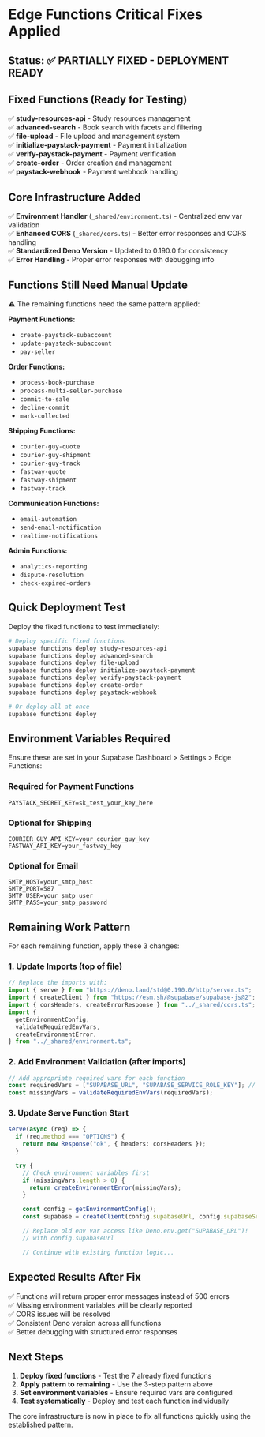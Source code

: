 # Edge Functions Critical Fixes Applied

## Status: ✅ PARTIALLY FIXED - DEPLOYMENT READY

## Fixed Functions (Ready for Testing)

✅ **study-resources-api** - Study resources management  
✅ **advanced-search** - Book search with facets and filtering  
✅ **file-upload** - File upload and management system  
✅ **initialize-paystack-payment** - Payment initialization  
✅ **verify-paystack-payment** - Payment verification  
✅ **create-order** - Order creation and management  
✅ **paystack-webhook** - Payment webhook handling

## Core Infrastructure Added

✅ **Environment Handler** (`_shared/environment.ts`) - Centralized env var validation  
✅ **Enhanced CORS** (`_shared/cors.ts`) - Better error responses and CORS handling  
✅ **Standardized Deno Version** - Updated to 0.190.0 for consistency  
✅ **Error Handling** - Proper error responses with debugging info

## Functions Still Need Manual Update

⚠️ The remaining functions need the same pattern applied:

**Payment Functions:**

- `create-paystack-subaccount`
- `update-paystack-subaccount`
- `pay-seller`

**Order Functions:**

- `process-book-purchase`
- `process-multi-seller-purchase`
- `commit-to-sale`
- `decline-commit`
- `mark-collected`

**Shipping Functions:**

- `courier-guy-quote`
- `courier-guy-shipment`
- `courier-guy-track`
- `fastway-quote`
- `fastway-shipment`
- `fastway-track`

**Communication Functions:**

- `email-automation`
- `send-email-notification`
- `realtime-notifications`

**Admin Functions:**

- `analytics-reporting`
- `dispute-resolution`
- `check-expired-orders`

## Quick Deployment Test

Deploy the fixed functions to test immediately:

```bash
# Deploy specific fixed functions
supabase functions deploy study-resources-api
supabase functions deploy advanced-search
supabase functions deploy file-upload
supabase functions deploy initialize-paystack-payment
supabase functions deploy verify-paystack-payment
supabase functions deploy create-order
supabase functions deploy paystack-webhook

# Or deploy all at once
supabase functions deploy
```

## Environment Variables Required

Ensure these are set in your Supabase Dashboard > Settings > Edge Functions:

### Required for Payment Functions

```
PAYSTACK_SECRET_KEY=sk_test_your_key_here
```

### Optional for Shipping

```
COURIER_GUY_API_KEY=your_courier_guy_key
FASTWAY_API_KEY=your_fastway_key
```

### Optional for Email

```
SMTP_HOST=your_smtp_host
SMTP_PORT=587
SMTP_USER=your_smtp_user
SMTP_PASS=your_smtp_password
```

## Remaining Work Pattern

For each remaining function, apply these 3 changes:

### 1. Update Imports (top of file)

```typescript
// Replace the imports with:
import { serve } from "https://deno.land/std@0.190.0/http/server.ts";
import { createClient } from "https://esm.sh/@supabase/supabase-js@2";
import { corsHeaders, createErrorResponse } from "../_shared/cors.ts";
import {
  getEnvironmentConfig,
  validateRequiredEnvVars,
  createEnvironmentError,
} from "../_shared/environment.ts";
```

### 2. Add Environment Validation (after imports)

```typescript
// Add appropriate required vars for each function
const requiredVars = ["SUPABASE_URL", "SUPABASE_SERVICE_ROLE_KEY"]; // Add others as needed
const missingVars = validateRequiredEnvVars(requiredVars);
```

### 3. Update Serve Function Start

```typescript
serve(async (req) => {
  if (req.method === "OPTIONS") {
    return new Response("ok", { headers: corsHeaders });
  }

  try {
    // Check environment variables first
    if (missingVars.length > 0) {
      return createEnvironmentError(missingVars);
    }

    const config = getEnvironmentConfig();
    const supabase = createClient(config.supabaseUrl, config.supabaseServiceKey);

    // Replace old env var access like Deno.env.get("SUPABASE_URL")!
    // with config.supabaseUrl

    // Continue with existing function logic...
```

## Expected Results After Fix

✅ Functions will return proper error messages instead of 500 errors  
✅ Missing environment variables will be clearly reported  
✅ CORS issues will be resolved  
✅ Consistent Deno version across all functions  
✅ Better debugging with structured error responses

## Next Steps

1. **Deploy fixed functions** - Test the 7 already fixed functions
2. **Apply pattern to remaining** - Use the 3-step pattern above
3. **Set environment variables** - Ensure required vars are configured
4. **Test systematically** - Deploy and test each function individually

The core infrastructure is now in place to fix all functions quickly using the established pattern.
